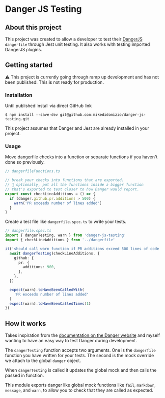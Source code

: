 # Danger JS Testing

## About this project

This project was created to allow a developer to test their [DangerJS](https://github.com/danger/danger-js) `dangerfile` through Jest unit testing.
It also works with testing imported DangerJS plugins.

## Getting started

:warning: This project is currently going through ramp up development and has not been published.  This is not ready for production.

### Installation

Until published install via direct GitHub link

```shell
$ npm install --save-dev git@github.com:mikedidomizio/danger-js-testing.git
```

This project assumes that Danger and Jest are already installed in your project.

### Usage

Move dangerfile checks into a function or separate functions if you haven't done so previously.

```ts
// dangerfileFunctions.ts

// break your checks into functions that are exported.
// 📢 optionally, put all the functions inside a bigger function 
// that's exported to test closer to how Danger would report.
export const checkLineAdditions = () => {
  if (danger.github.pr.additions > 500) {
    warn('PR exceeds number of lines added')
  }
}

```

Create a test file like `dangerfile.spec.ts` to write your tests.

```ts
// dangerfile.spec.ts
import { dangerTesting, warn } from 'danger-js-testing'
import { checkLineAdditions } from '../dangerfile'

it('should call warn function if PR additions exceed 500 lines of code', async() => {
  await dangerTesting(checkLineAdditions, {
    github: {
      pr: {
        additions: 900,
      },
    },
  })

  expect(warn).toHaveBeenCalledWith(
    'PR exceeds number of lines added'
  )
  expect(warn).toHaveBeenCalledTimes(1)
})
```

## How it works

Takes inspiration from the [documentation on the Danger website](https://danger.systems/js/tutorials/transpilation.html#the-quot-danger-quot-module)
and myself wanting to have an easy way to test Danger during development.

The `dangerTesting` function accepts two arguments.  One is the `dangerfile` function you have
written for your tests.  The second is the mock override we attach to the global `danger` object.

When `dangerTesting` is called it updates the global mock and then calls the passed in function.

This module exports danger like global mock functions like `fail`, `markdown`, `message`, and `warn`,
to allow you to check that they are called as expected.
